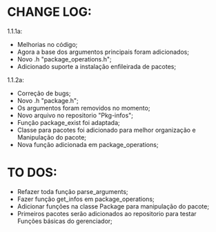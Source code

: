 # CHANGE LOG:                                                        

  1.1.1a:                                                              
   * Melhorias no código;                                              
   * Agora a base dos argumentos principais foram adicionados;         
   * Novo .h "package_operations.h";                                   
   * Adicionado suporte a instalação enfileirada de pacotes;
                                        
  1.1.2a:                                                             
   * Correção de bugs;                                                 
   * Novo .h "package.h";                                              
   * Os argumentos foram removidos no momento;                         
   * Novo arquivo no repositorio "Pkg-infos";                          
   * Função package_exist foi adaptada;                                
   * Classe para pacotes foi adicionado para melhor organização e      
     Manipulação do pacote;                                            
   * Nova função adicionada em package_operations;                     

 # TO DOS:                                                            
                                                            
 * Refazer toda função parse_arguments;                              
 * Fazer função get_infos em package_operations;                     
 * Adicionar funções na classe Package para manipulação do pacote;   
 * Primeiros pacotes serão adicionados ao repositorio para testar    
   Funções básicas do gerenciador;                                 
